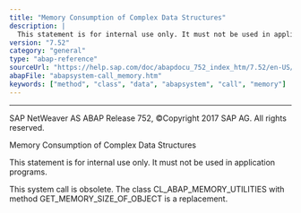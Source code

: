 ```yaml
---
title: "Memory Consumption of Complex Data Structures"
description: |
  This statement is for internal use only. It must not be used in application programs. This system call is obsolete. The class CL_ABAP_MEMORY_UTILITIES with method GET_MEMORY_SIZE_OF_OBJECT is a replacement.
version: "7.52"
category: "general"
type: "abap-reference"
sourceUrl: "https://help.sap.com/doc/abapdocu_752_index_htm/7.52/en-US/abapsystem-call_memory.htm"
abapFile: "abapsystem-call_memory.htm"
keywords: ["method", "class", "data", "abapsystem", "call", "memory"]
---
```


* * *

SAP NetWeaver AS ABAP Release 752, ©Copyright 2017 SAP AG. All rights reserved.

Memory Consumption of Complex Data Structures

This statement is for internal use only.
It must not be used in application programs.

This system call is obsolete. The class CL\_ABAP\_MEMORY\_UTILITIES with method GET\_MEMORY\_SIZE\_OF\_OBJECT is a replacement.